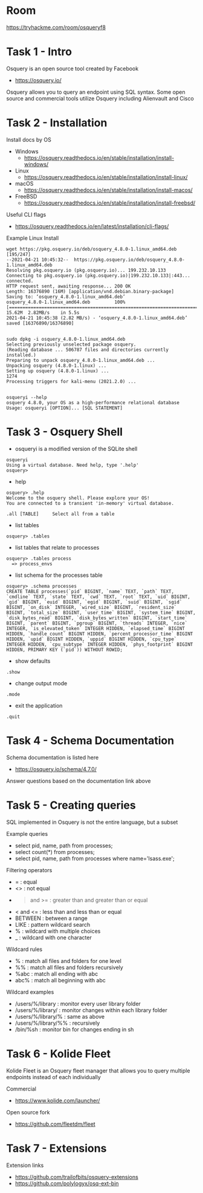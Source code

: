 # Room
https://tryhackme.com/room/osqueryf8

# Task 1 - Intro
Osquery is an open source tool created by Facebook
* https://osquery.io/

Osquery allows you to query an endpoint using SQL syntax.  Some open source and commercial tools utilize Osquery including Alienvault and Cisco

# Task 2 - Installation
Install docs by OS
* Windows
  * https://osquery.readthedocs.io/en/stable/installation/install-windows/
* Linux
  * https://osquery.readthedocs.io/en/stable/installation/install-linux/
* macOS
  * https://osquery.readthedocs.io/en/stable/installation/install-macos/
* FreeBSD
  * https://osquery.readthedocs.io/en/stable/installation/install-freebsd/

Useful CLI flags
* https://osquery.readthedocs.io/en/latest/installation/cli-flags/

Example Linux Install
```
wget https://pkg.osquery.io/deb/osquery_4.8.0-1.linux_amd64.deb                                            [195/247]
--2021-04-21 10:45:32--  https://pkg.osquery.io/deb/osquery_4.8.0-1.linux_amd64.deb                                                                           
Resolving pkg.osquery.io (pkg.osquery.io)... 199.232.10.133                                                                                                   
Connecting to pkg.osquery.io (pkg.osquery.io)|199.232.10.133|:443... connected.                                                                               
HTTP request sent, awaiting response... 200 OK                                                                                                                
Length: 16376890 (16M) [application/vnd.debian.binary-package]                                                                                                
Saving to: ‘osquery_4.8.0-1.linux_amd64.deb’                                                                                                                  
osquery_4.8.0-1.linux_amd64.deb         100%[=============================================================================>]  15.62M  2.82MB/s    in 5.5s     
2021-04-21 10:45:38 (2.82 MB/s) - ‘osquery_4.8.0-1.linux_amd64.deb’ saved [16376890/16376890]                                                                 
                                                                                                                                                              

sudo dpkg -i osquery_4.8.0-1.linux_amd64.deb                                                                        
Selecting previously unselected package osquery.                                                                                                              
(Reading database ... 506787 files and directories currently installed.)                                                                                      
Preparing to unpack osquery_4.8.0-1.linux_amd64.deb ...                                                                                                       
Unpacking osquery (4.8.0-1.linux) ...                                                                                                                         
Setting up osquery (4.8.0-1.linux) ...                                                                                                                        
1274                                                                                                                                                          
Processing triggers for kali-menu (2021.2.0) ...                                                                                                              


osqueryi --help                                                                                                     
osquery 4.8.0, your OS as a high-performance relational database                                                                                              
Usage: osqueryi [OPTION]... [SQL STATEMENT]                                                                      
```

# Task 3 - Osquery Shell
* osqueryi is a modified version of the SQLite shell
```
osqueryi
Using a virtual database. Need help, type '.help'
osquery> 
```
* help
```
osquery> .help
Welcome to the osquery shell. Please explore your OS!
You are connected to a transient 'in-memory' virtual database.

.all [TABLE]     Select all from a table
```
* list tables
```
osquery> .tables 
```
* list tables that relate to processes
```
osquery> .tables process
  => process_envs
```
* list schema for the processes table
```
osquery> .schema processes
CREATE TABLE processes(`pid` BIGINT, `name` TEXT, `path` TEXT, `cmdline` TEXT, `state` TEXT, `cwd` TEXT, `root` TEXT, `uid` BIGINT, `gid` BIGINT, `euid` BIGINT, `egid` BIGINT, `suid` BIGINT, `sgid` BIGINT, `on_disk` INTEGER, `wired_size` BIGINT, `resident_size` BIGINT, `total_size` BIGINT, `user_time` BIGINT, `system_time` BIGINT, `disk_bytes_read` BIGINT, `disk_bytes_written` BIGINT, `start_time` BIGINT, `parent` BIGINT, `pgroup` BIGINT, `threads` INTEGER, `nice` INTEGER, `is_elevated_token` INTEGER HIDDEN, `elapsed_time` BIGINT HIDDEN, `handle_count` BIGINT HIDDEN, `percent_processor_time` BIGINT HIDDEN, `upid` BIGINT HIDDEN, `uppid` BIGINT HIDDEN, `cpu_type` INTEGER HIDDEN, `cpu_subtype` INTEGER HIDDEN, `phys_footprint` BIGINT HIDDEN, PRIMARY KEY (`pid`)) WITHOUT ROWID;
```
* show defaults
```
.show
```
* change output mode
```
.mode
```
* exit the application
```
.quit
```

# Task 4 - Schema Documentation
Schema documentation is listed here
* https://osquery.io/schema/4.7.0/

Answer questions based on the documentation link above

# Task 5 - Creating queries
SQL implemented in Osquery is not the entire language, but a subset

Example queries
* select pid, name, path from processes;
* select count(*) from processes;
* select pid, name, path from processes where name='lsass.exe';

Filtering operators
* = : equal
* <> : not equal
* > and >= : greater than and greater than or equal
* < and <= : less than and less than or equal
* BETWEEN : between a range
* LIKE : pattern wildcard search
* % : wildcard with multiple choices
* _ : wildcard with one character

Wildcard rules
* % : match all files and folders for one level
* %% : match all files and folders recursively
* %abc : match all ending with abc
* abc% : match all beginning with abc

Wildcard examples
* /users/%/library : monitor every user library folder
* /users/%/library/ : monitor changes within each library folder
* /users/%/library/% : same as above
* /users/%/library/%% : recursively
* /bin/%sh : monitor bin for changes ending in sh

# Task 6 - Kolide Fleet
Kolide Fleet is an Osquery fleet manager that allows you to query multiple endpoints instead of each individually

Commercial
* https://www.kolide.com/launcher/

Open source fork
* https://github.com/fleetdm/fleet

# Task 7 - Extensions
Extension links
* https://github.com/trailofbits/osquery-extensions
* https://github.com/polylogyx/osq-ext-bin

